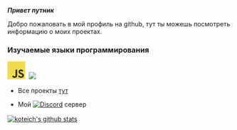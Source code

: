 ***Привет путник***

Добро пожаловать в мой профиль на github, тут ты можешь посмотреть информацию о моих проектах.

### Изучаемые языки программирования

<img height="40" src="https://raw.githubusercontent.com/github/explore/80688e429a7d4ef2fca1e82350fe8e3517d3494d/topics/javascript/javascript.png">  <img height="40">
<img height="40" src="https://camo.githubusercontent.com/888e388801f947dec7c3d843942c277af25fe2b1aed1821542c4e711f210312a/68747470733a2f2f75706c6f61642e77696b696d656469612e6f72672f77696b6970656469612f636f6d6d6f6e732f7468756d622f632f63332f507974686f6e2d6c6f676f2d6e6f746578742e7376672f37363870782d507974686f6e2d6c6f676f2d6e6f746578742e7376672e706e67">  <img height="40">

* Все проекты [тут](https://github.com/World-of-the-cat/)

* Мой [![Discord](https://discordapp.com/api/guilds/787320846405599273/widget.png)](https://discord.gg/skWQrNgXtS) сервер
 
 <div style="width: 50%">
<a href="https://github.com/Koteich-dev">
  <img align="center" src="https://github-readme-stats.anuraghazra1.vercel.app/api?username=koteich-dev&show_icons=true&include_all_commits=true&theme=synthwave" alt="koteich's github stats"
</a>

